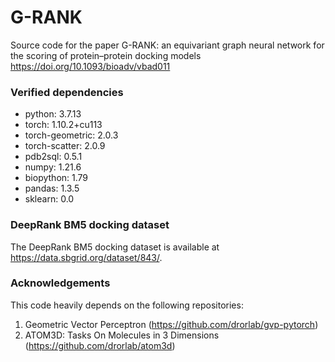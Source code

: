 # G-RANK
Source code for the paper
G-RANK: an equivariant graph neural network for the scoring of protein–protein docking models
https://doi.org/10.1093/bioadv/vbad011

### Verified dependencies
* python: 3.7.13
* torch: 1.10.2+cu113
* torch-geometric: 2.0.3
* torch-scatter: 2.0.9
* pdb2sql: 0.5.1
* numpy: 1.21.6
* biopython: 1.79
* pandas: 1.3.5
* sklearn: 0.0

### DeepRank BM5 docking dataset
The DeepRank BM5 docking dataset is available at https://data.sbgrid.org/dataset/843/. 

### Acknowledgements
This code heavily depends on the following repositories:

1. Geometric Vector Perceptron (https://github.com/drorlab/gvp-pytorch) 
2. ATOM3D: Tasks On Molecules in 3 Dimensions (https://github.com/drorlab/atom3d)



